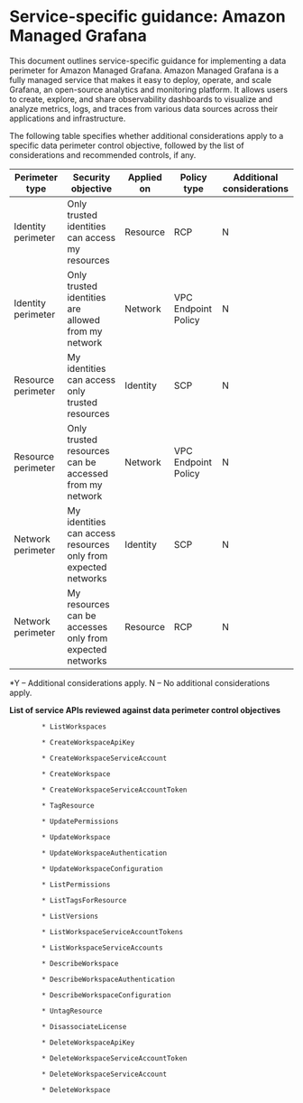 
# Service-specific guidance: Amazon Managed Grafana


This document outlines service-specific guidance for implementing a data perimeter for Amazon Managed Grafana. 
Amazon Managed Grafana is a fully managed service that makes it easy to deploy, operate, and scale Grafana, an open-source analytics and monitoring platform. It allows users to create, explore, and share observability dashboards to visualize and analyze metrics, logs, and traces from various data sources across their applications and infrastructure.


The following table specifies whether additional considerations apply to a specific data perimeter control objective, followed by the list of considerations and recommended controls, if any.

| Perimeter type | Security objective | Applied on | Policy type | Additional considerations |
|----------------|-------------------|------------|-------------|------------------------|
| Identity perimeter | Only trusted identities can access my resources | Resource | RCP | N |
| Identity perimeter | Only trusted identities are allowed from my network | Network | VPC Endpoint Policy | N |
| Resource perimeter | My identities can access only trusted resources | Identity | SCP | N |
| Resource perimeter | Only trusted resources can be accessed from my network | Network | VPC Endpoint Policy | N |
| Network perimeter | My identities can access resources only from expected networks | Identity | SCP | N |
| Network perimeter | My resources can be accesses only from expected networks | Resource | RCP | N |

*Y – Additional considerations apply. N – No additional considerations apply.
 


**List of service APIs reviewed against data perimeter control objectives**


            * ListWorkspaces
            
            * CreateWorkspaceApiKey
            
            * CreateWorkspaceServiceAccount
            
            * CreateWorkspace
            
            * CreateWorkspaceServiceAccountToken
            
            * TagResource
            
            * UpdatePermissions
            
            * UpdateWorkspace
            
            * UpdateWorkspaceAuthentication
            
            * UpdateWorkspaceConfiguration
            
            * ListPermissions
            
            * ListTagsForResource
            
            * ListVersions
            
            * ListWorkspaceServiceAccountTokens
            
            * ListWorkspaceServiceAccounts
            
            * DescribeWorkspace
            
            * DescribeWorkspaceAuthentication
            
            * DescribeWorkspaceConfiguration
            
            * UntagResource
            
            * DisassociateLicense
            
            * DeleteWorkspaceApiKey
            
            * DeleteWorkspaceServiceAccountToken
            
            * DeleteWorkspaceServiceAccount
            
            * DeleteWorkspace
            

